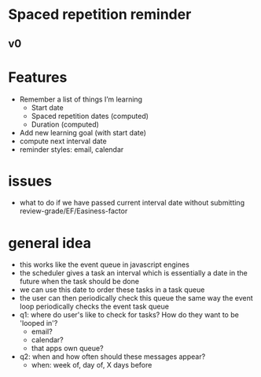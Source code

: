 # Spaced repetition reminder
## v0

# Features
- Remember a list of things I’m learning
    - Start date
    - Spaced repetition dates (computed)
    - Duration (computed)
- Add new learning goal (with start date)
- compute next interval date
- reminder styles: email, calendar

# issues
- what to do if we have passed current interval date without submitting review-grade/EF/Easiness-factor

# general idea
- this works like the event queue in javascript engines
- the scheduler gives a task an interval which is essentially a date in the future when the task should be done
- we can use this date to order these tasks in a task queue
- the user can then periodically check this queue the same way the event loop periodically checks the event task queue
- q1: where do user's like to check for tasks? How do they want to be 'looped in'?
    - email?
    - calendar?
    - that apps own queue?
- q2: when and how often should these messages appear?
    - when: week of, day of, X days before
